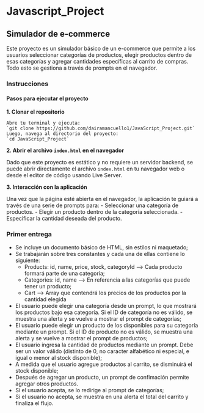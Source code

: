 # Javascript_Project

## Simulador de e-commerce

Este proyecto es un simulador básico de un e-commerce que permite a los usuarios seleccionar categorías de productos, elegir productos dentro de esas categorías y agregar cantidades específicas al carrito de compras. Todo esto se gestiona a través de prompts en el navegador.

### Instrucciones

#### Pasos para ejecutar el proyecto
**1. Clonar el repositorio**  

	Abre tu terminal y ejecuta:  
	`git clone https://github.com/dairamancuello1/JavaScript_Project.git`  
	Luego, navega al directorio del proyecto:  
	`cd JavaScript_Project`

**2. Abrir el archivo `index.html` en el navegador**  

Dado que este proyecto es estático y no requiere un servidor backend, se puede abrir directamente el archivo `index.html` en tu navegador web o desde el editor de código usando Live Server.

**3. Interacción con la aplicación**  

Una vez que la página esté abierta en el navegador, la aplicación te guiará a través de una serie de prompts para:
	- Seleccionar una categoría de productos.
	- Elegir un producto dentro de la categoría seleccionada.
	- Especificar la cantidad deseada del producto.

### Primer entrega
- Se incluye un documento básico de HTML, sin estilos ni maquetado;
- Se trabajarán sobre tres constantes y cada una de ellas contiene lo siguiente:
	- Products: id, name, price, stock, categoryId --> Cada producto formará parte de una categoría;
	- Categories: id, name --> En referencia a las categorías que puede tener un producto;
	- Cart --> Array que contendrá los precios de los productos por la cantidad elegida
- El usuario puede elegir una categoría desde un prompt, lo que mostrará los productos bajo esa categoría. Si el ID de categoría no es válido, se muestra una alerta y se vuelve a mostrar el prompt de categorías;
- El usuario puede elegir un producto de los disponibles para su categoría mediante un prompt. Si el ID de producto no es válido, se muestra una alerta y se vuelve a mostrar el prompt de productos;
- El usuario ingresa la cantidad de productos mediante un prompt. Debe ser un valor válido (distinto de 0, no caracter alfabético ni especial, e igual o menor al stock disponible);
- A medida que el usuario agregue productos al carrito, se disminuirá el stock disponible;
- Después de agregar un producto, un prompt de confimación permite agregar otros productos. 
- Si el usuario acepta, se lo redirige al prompt de categorías;
- Si el usuario no acepta, se muestra en una alerta el total del carrito y finaliza el flujo.